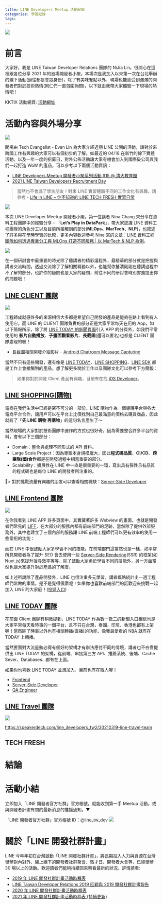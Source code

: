 ```yaml
---
title: LINE Developers Meetup 活動紀錄
categories: 學習紀錄
tags:
---
```


<style>
  section.compact {
    font-size: 150%  
  }
  img[alt~="center"] {
    display: block;
    margin: 0 auto;
  }
</style>

![](https://nijialin.com/images/2021/line-14/root.jpg)

# 前言

大家好，我是 LINE Taiwan Developer Relations 團隊的 NiJia Lin。很開心在這裡跟各位分享 2021 年的首場開發者小聚，本場次是我加入以來第一次在台北舉辦的線下活動(過往都是會眾身份)，除了有美味餐點以外，現場也能感受到滿滿的開發者們對於技術熱情(同仁們一直包圍詢問)，以下就由我帶大家體驗一下現場的熱情吧！

KKTIX 活動網頁: [活動網址](https://linegroup.kktix.cc/events/20210319)

<!-- more -->

# 活動內容與外場分享

![](https://nijialin.com/images/2021/line-14/1.jpg)

開場由 Tech Evangelist - Evan Lin 為大家介紹近期 LINE 公開的活動，讓對於來跨國工作有興趣的大家可以有個初步的了解，如最近的 04/16 在新竹的線下實體活動，以及一年一度的招募日，對外公佈活動讓大家有機會加入到國際級公司與我們一起打造 WoW 的產品，可以參考以下兩個活動資訊：

- [LINE Developers Meetup 開發者小聚系列活動 #15 @ 清大教育館](https://linegroup.kktix.cc/events/20210416)
- [2021 LINE Taiwan Developers Recruitment Day](https://engineering.linecorp.com/zh-hant/blog/2021-line-taiwan-developers-recruitment-day/)

> 當然也不會漏了學生朋友！對來 LINE 實習體驗不同的工作文化有興趣，請參考 - [Life in LINE – 你不知道的 LINE TECH FRESH 實習日常](https://engineering.linecorp.com/zh-hant/blog/line-tech-fresh-2021/)

![](https://nijialin.com/images/2021/line-14/2.jpg)

本次 LINE Developer Meetup 開發者小聚，第一位講者 Nina Chang 來分享在資料工程團隊中的經驗分享 - 「**Let’s Play in DataPark**」，帶大家認識 LINE 資料工程團隊的角色分工以及目前所接觸到的部分(**MLOps、MarTech、NLP**)，也敘述了許多與在學時學習的比較，更多內容歡迎參考 Nina 寫的文章：[LINE 資料工程團隊如何透過專業分工與 MLOps 打造不同服務 | 以 MarTech & NLP 為例](https://engineering.linecorp.com/zh-hant/blog/lets-play-in-data-park/)。

![](https://nijialin.com/images/2021/line-14/12.jpg)

在一個研討會中最重要的時光除了聽講者的精彩議程外，最精華的部分就是把握與講者交流時間，透過交流除了了解相關職務以外，也能幫你釐清剛剛在聽講過程中不了解的部分，也許你的疑問也是大家的疑問，前往不同的研討會時別害羞提出你的問題哦！

## [LINE CLIENT 團隊](https://speakerdeck.com/line_developers_tw2/line-client-team)

![](https://nijialin.com/images/2021/line-14/6.jpg)

<script async class="speakerdeck-embed" data-slide="2" data-id="d0a4a5f15ad54a688f3eea7ab3258e92" data-ratio="1.77777777777778" src="//speakerdeck.com/assets/embed.js"></script>

工程師成就感許多的來源相信大多都是希望自己開發的產品是能夠在路上看到有人使用它，而 LINE 的 CLIENT 團隊負責的部分正是大家平常每天在用的 App，如以下簡報所示，除了將 [LINE TODAY 的新聞頁面](https://today.line.me/tw/v2/tab)引入 APP 的分頁外，如我們平常使用的 **影片自動播放**、**子畫面觀看影片**、**長截圖**(還可以匿名)也都是 CLIENT 團隊處理的喔！

- 長截圖相關開發介紹影片 - [Android Chatroom Message Capturing](https://www.youtube.com/watch?v=y22Z76j3S00)

<script async class="speakerdeck-embed" data-slide="3" data-id="d0a4a5f15ad54a688f3eea7ab3258e92" data-ratio="1.77777777777778" src="//speakerdeck.com/assets/embed.js"></script>

當然不只有這些開發，還有像是 [LINE TODAY](https://today.line.me/tw/v2/tab)、[LINE SHOPPING](https://buy.line.me/)、[LINE SDK](https://github.com/line) 都是工作上會接觸到的產品，想了解更多關於工作以及團隊文化可以參考下方簡報：

<script async class="speakerdeck-embed" data-slide="7" data-id="d0a4a5f15ad54a688f3eea7ab3258e92" data-ratio="1.77777777777778" src="//speakerdeck.com/assets/embed.js"></script>

> 如果你對於開發 Client 產品有興趣，目前有在找 [iOS Developer](https://careers.linecorp.com/jobs/17)。

## [LINE SHOPPING(購物)](https://speakerdeck.com/line_developers_tw2/20210319-line-shopping-team)

<script async class="speakerdeck-embed" data-slide="3" data-id="b6b53ddd79624379b4809fc52cb4dd87" data-ratio="1.77777777777778" src="//speakerdeck.com/assets/embed.js"></script>

電商在我們生活中已經是密不可分的一部份，LINE 購物作為一個導購平台與各大電商平台合作，讓用戶可以在平台上比價找到自己最滿意的價格去購買商品，因此就有了「**先 LINE 購物 再購物**」的這句名言產生了～

<script async class="speakerdeck-embed" data-slide="6" data-id="b6b53ddd79624379b4809fc52cb4dd87" data-ratio="1.77777777777778" src="//speakerdeck.com/assets/embed.js"></script>

當然現場的大家對於技術團隊中運作的方式也很好奇，因為需要整合許多平台的資料，會有以下三個部分：

- Domain：整合與處理不同形式的 API 資料。
- Large Scale Project：因為專案本身規模龐大，因此**程式碼品質**、**CI/CD**、**跨團隊(國)合作**都是在開發過程中相當重要的部分。
- Scalability：擴展性在 LINE 中一直是很重要的一環，寫出具有彈性且有品質的程式碼也是每位 LINE 的開發者所注重的。

> 對於挑戰流量有興趣的朋友可以查看相關職缺：[Server-Side Developer](https://careers.linecorp.com/jobs/250)

## [LINE Frontend 團隊](https://speakerdeck.com/line_developers_tw2/line-frontend-team)

![](https://nijialin.com/images/2021/line-14/8.jpg)

在你我看到 LINE APP 許多頁面中，其實藏著許多 Webview 的畫面，也就是開發者們常見的 [LIFF](https://developers.line.biz/en/docs/liff/overview/)，在大部分的服務內都有前端部門的足跡，當然除了提供外部服務外，其中也建立了三個內部的服務讓 LINE 前端工程師們可以更有效率的使用一些常用的功能：

<script async class="speakerdeck-embed" data-slide="4" data-id="b1a6c4534d5942dcb89e709b8b3416d3" data-ratio="1.77777777777778" src="//speakerdeck.com/assets/embed.js"></script>

而在 LINE 中很鼓勵大家多學習不同的技能，在前端部門這當然也是一樣，如平常所見開發者為了提升 SEO 會去使用一些 [Server-Side Rendering](https://nuxtjs.org/docs/2.x/concepts/server-side-rendering)(SSR) 的框架(如 Nuxt.js)來提升搜尋效率等等，除了鼓勵大家勇於學習不同的技能外，另一方面當然也讓大家提升對於產品的了解度。

<script async class="speakerdeck-embed" data-slide="8" data-id="b1a6c4534d5942dcb89e709b8b3416d3" data-ratio="1.77777777777778" src="//speakerdeck.com/assets/embed.js"></script>

如上述所說除了產品開發外，LINE 也很注重多元學習，講者概略統計出一週工程師們常做的事情，是不是覺得很讚呢！如果你也喜歡前端部門的話歡迎來挑戰一起加入 LINE 的大家庭！([投遞入口](https://careers.linecorp.com/jobs/7))

<script async class="speakerdeck-embed" data-slide="10" data-id="b1a6c4534d5942dcb89e709b8b3416d3" data-ratio="1.77777777777778" src="//speakerdeck.com/assets/embed.js"></script>

## [LINE TODAY 團隊](https://today.line.me/tw/v2/tab)

<script async class="speakerdeck-embed" data-slide="4" data-id="52067d63f1814086824fdec298e3f1e7" data-ratio="1.77777777777778" src="//speakerdeck.com/assets/embed.js"></script>

在前面 Client 團隊有稍微提到，LINE TODAY 作為數一數二的新聞入口相信也是大家平常每天看時事的一個平台，且不只在台灣，泰國、印尼、香港也都有上架喔！當然除了時事以外也有相關轉播(直播)的功能，像我最愛看的 NBA 就有在 TODAY 上轉播。

<script async class="speakerdeck-embed" data-slide="8" data-id="52067d63f1814086824fdec298e3f1e7" data-ratio="1.77777777777778" src="//speakerdeck.com/assets/embed.js"></script>

當然要面對大流量勢必得有個好的架構才有辦法應付不同的情境，講者也不吝嗇提供出 LINE TODAY 的架構，從前端、串接第三方 API、推薦系統、後端、Cache Sever、Databases...都有在上面。

如果你也喜歡 LINE TODAY 並想加入，目前也有在徵人喔！

- [Frontend](https://careers.linecorp.com/jobs/7)
- [Server-Side Developer](https://careers.linecorp.com/jobs/250)
- [QA Engineer](https://careers.linecorp.com/jobs/19)

## [LINE Travel 團隊](https://travel.line.me/)

![](https://nijialin.com/images/2021/line-14/7.jpg)

https://speakerdeck.com/line_developers_tw2/20210319-line-travel-team

## TECH FRESH

# 結論

# 活動小結

立即加入「LINE 開發者官方社群」官方帳號，就能收到第一手 Meetup 活動，或與開發者計畫有關的最新消息的推播通知。▼

「LINE 開發者官方社群」官方帳號 ID：@line_tw_dev
![](https://www.evanlin.com/images/2020/line-tw-dev-qr.png)

# 關於「LINE 開發社群計畫」

LINE 今年年初在台灣啟動「LINE 開發社群計畫」，將長期投入人力與資源在台灣舉辦對內對外、線上線下的開發者社群聚會、徵才日、開發者大會等，已經舉辦 30 場以上的活動。歡迎讀者們能夠持續回來察看最新的狀況。詳情請看:

- [2019 年 LINE 開發社群計畫活動時程表](https://engineering.linecorp.com/zh-hant/blog/line-taiwan-developer-relations-2019-plan/)
- [LINE Taiwan Developer Relations 2019 回顧與 2019 開發社群計畫報告](https://engineering.linecorp.com/zh-hant/blog/line-taiwan-developer-relations-2019/)
- [2020 年 LINE 開發社群計畫活動時程表](https://engineering.linecorp.com/zh-hant/blog/2020-line-tw-devrel/)
- [2021 年 LINE 開發社群計畫活動時程表 (持續更新)](https://engineering.linecorp.com/zh-hant/blog/2021-line-tw-devrel/)
